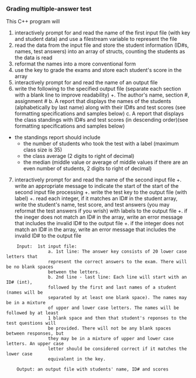 ### Grading multiple-answer test
 This C++ program will
1. interactively prompt for and read the name of the first input file (with key and student data) and use a filestream variable to represent the file
2. read the data from the input file and store the student information (ID#s, 
names, test answers) into an array of structs, counting the students as the
data is read
3. reformat the names into a more conventional form
4. use the key to grade the exams and store each student's score in the array
5. interactively prompt for and read the name of an output file
6. write the following to the specified output file (separate each section with
a blank line to improve readability)
	+. The author's name, section #, assignment #
b. A report that displays the names of the students (alphabetically by last
name) along with their ID#s and test scores (see formatting specifications
and samples below)
c. A report that displays the class standings with ID#s and test scores (in
descending order)(see formatting specifications and samples below)
+ the standings report should include
	- the number of students who took the test with a label (maximum
	class size is 35)
	- the class average (2 digits to right of decimal)
	- the median (middle value or average of middle values if there are 
	an even number of students, 2 digits to right of decimal)
7. interactively prompt for and read the name of the second input file
	+. write an appropriate message to indicate the start of the start of the 
second input file processing
	+. write the test key to the output file (with label)
	+. read each integer, if it matches an ID# in the student array, write the
student's name, test score, and test answers (you may reformat the test
answers if you wrish) with labels to the output file
	+. if the ineger does not match an ID# in the array, write an error 
message that includes the invalid ID# to the output file
	+. if the integer does not match an ID# in the array, write an error 
message that includes the invalid ID# to the output file

```
	Input:	1st input file:
				a. 1st line: The answer key consists of 20 lower case letters that
				represent the correct answers to the exam. There will be no blank spaces 
				between the letters.
				b. 2nd line - last line: Each line will start with an ID# (int), 
				followed by the first and last names of a student (names will be 
				separated by at least one blank space). The names may be in a mixture
				of upper and lower case letters. The names will be followed by at least
				1 blank space and then that student's reponses to the test questions will
				be provided. There will not be any blank spaces between responses, but
				they may be in a mixture of upper and lower case letters. An upper case
				letter should be considered correct if it matches the lower case 
				equivalent in the key.

	Output: an output file with students' name, ID# and scores
```